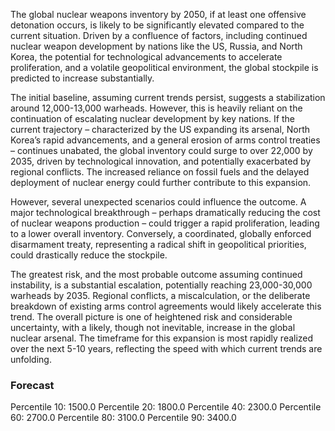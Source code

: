 The global nuclear weapons inventory by 2050, if at least one offensive detonation occurs, is likely to be significantly elevated compared to the current situation. Driven by a confluence of factors, including continued nuclear weapon development by nations like the US, Russia, and North Korea, the potential for technological advancements to accelerate proliferation, and a volatile geopolitical environment, the global stockpile is predicted to increase substantially.

The initial baseline, assuming current trends persist, suggests a stabilization around 12,000-13,000 warheads. However, this is heavily reliant on the continuation of escalating nuclear development by key nations.  If the current trajectory – characterized by the US expanding its arsenal, North Korea’s rapid advancements, and a general erosion of arms control treaties – continues unabated, the global inventory could surge to over 22,000 by 2035, driven by technological innovation, and potentially exacerbated by regional conflicts. The increased reliance on fossil fuels and the delayed deployment of nuclear energy could further contribute to this expansion.

However, several unexpected scenarios could influence the outcome. A major technological breakthrough – perhaps dramatically reducing the cost of nuclear weapons production – could trigger a rapid proliferation, leading to a lower overall inventory. Conversely, a coordinated, globally enforced disarmament treaty, representing a radical shift in geopolitical priorities, could drastically reduce the stockpile. 

The greatest risk, and the most probable outcome assuming continued instability, is a substantial escalation, potentially reaching 23,000-30,000 warheads by 2035.  Regional conflicts, a miscalculation, or the deliberate breakdown of existing arms control agreements would likely accelerate this trend. The overall picture is one of heightened risk and considerable uncertainty, with a likely, though not inevitable, increase in the global nuclear arsenal.  The timeframe for this expansion is most rapidly realized over the next 5-10 years, reflecting the speed with which current trends are unfolding.

### Forecast

Percentile 10: 1500.0
Percentile 20: 1800.0
Percentile 40: 2300.0
Percentile 60: 2700.0
Percentile 80: 3100.0
Percentile 90: 3400.0